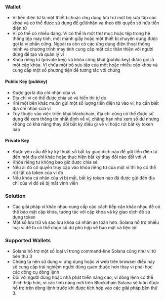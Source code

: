 ### Wallet

- Ví tiền điện tử là một thiết bị hoặc ứng dụng lưu trữ một bộ sưu tập các khóa và có thể được sử dụng để gửi/nhận và theo dõi quyền sở hữu tiền điện tử 
- Ví có thể có nhiều dạng. Ví có thể là một thư mục hoặc tệp trong hệ thống tệp máy tính, một mảnh giấy hoặc một thiết bị chuyên dụng được gọi là ví phần cứng. Ngoài ra còn có các ứng dụng điện thoại thông minh và chương trình máy tính cung cấp một các thân thiện với người dùng để tạo và quản lý ví
- Khóa riêng tư (private key) và khóa công khai (public key) được gọi là một cặp khóa. Ví chứa một bộ sưu tập của một hoặc nhiều cặp khóa và cung cấp một số phương tiện để tương tác với chúng 

#### Public Key (pubkey) 

- Được gọi là địa chỉ nhận của ví.
- Địa chỉ ví có thể được chia sẻ và hiển thị tự do.
- Khi một bên khác muốn gửi một số lượng tiền điện tử vào ví, họ cần biết địa chỉ nhận của ví 
- Tùy thuộc vào việc triển khai blockchain, địa chỉ cũng có thể được sử dụng để xem thông tin nhất định về ví, chẳng hạn như xem số dư nhưng không có khả năng thay đổi bất kỳ điều gì về ví hoặc rút bất kỳ token nào 

#### Private Key

- Được yêu cầu để ký kỹ thuật số bất kỳ giao dịch nào để gửi tiền điện tử đến một địa chỉ khác hoặc thực hiện bất kỳ thay đổi nào đối với ví
- Khóa riêng tư không bao giờ được chia sẻ
- Nếu ai đó có quyền truy cập vào khóa riêng tư của một ví thì họ có thể rút tất cả token của ví đó
- Nếu khóa cá nhân của ví bị mất, bất kỳ token nào đã được gửi đến địa chỉ của ví đó sẽ bị mất vĩnh viễn

### Solution

- Các giải pháp ví khác nhau cung cấp các cách tiếp cận khác nhau để có thể bảo mật cặp khóa, tương tác với cặp khóa và ký giao dịch để sử dụng token
- Một số lưu trữ và sao lưu khóa cá nhân an toàn hơn. Solana hỗ trợ nhiều loại ví để ta có thể chọn số dư phù hợp về bảo mật và tiện lợi

### Supported Wallets

- Solana hỗ trợ một số loại ví trong command-line Solana cũng như ví từ bên thứ 3
- Chúng ta nên sử dụng ví ứng dụng hoặc ví web trên browser điều này sẽ cung cấp trải nghiệm người dùng quen thuộc hơn thay vì phải học các công cụ dòng lệnh
- Đối với người dùng hoặc nhà phát triển nâng cao, ví dòng lệnh có thể thích hợp hơn, vì các tính năng mới trên Blockchain Solana sẽ luôn được hỗ trợ trên dòng lệnh trước khi được tích hợp vào các giải pháp bên thứ 3.
